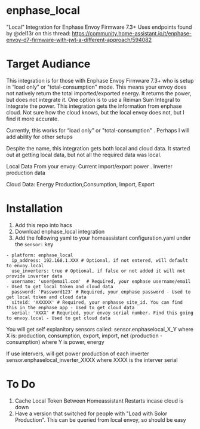 # enphase_local
"Local" Integration for Enphase Envoy Firmware 7.3+
Uses endpoints found by @del13r on this thread: https://community.home-assistant.io/t/enphase-envoy-d7-firmware-with-jwt-a-different-approach/594082

# Target Audiance
This integration is for those with Enphase Envoy Firmware 7.3+ who is setup in “load only” or "total-consumption" mode. This means your envoy does not natively return the total imported/exported energy. It returns the power, but does not integrate it. One option is to use a Reiman Sum Integral to integrate the power. This integration gets the information from enphase cloud. Not sure how the cloud knows, but the local envoy does not, but I find it more accurate.

Currently, this works for “load only” or "total-consumption" . Perhaps I will add ability for other setups

Despite the name, this integration gets both local and cloud data. It started out at getting local data, but not all the required data was local.

Local Data From your envoy: Current import/export power . Inverter production data

Cloud Data: Energy Production,Consumption, Import, Export

# Installation
1. Add this repo into hacs
1. Download enphase_local integration
1. Add the following yaml to your homeassistant configuration.yaml under the ```sensor:``` key

```
- platform: enphase_local
  ip_address: 192.168.1.XXX # Optional, if not entered, will default to envoy.local
  use_inverters: true # Optional, if false or not added it will not provide inverter data
  username: 'user@email.com'  # Required, your enphase username/email - Used to get local token and cloud data
  password: 'Password123' # Required, your enphase password - Used to get local token and cloud data
  siteid: 'XXXXXX' # Required, your enphasse site_id. You can find this in the enphase app - Used to get cloud data
  serial: 'XXXX' # Requried, your envoy serial number. Find this going to envoy.local - Used to get cloud data
```   
You will get self explanitory sensors called:
sensor.enphaselocal_X_Y 
where X is: production, consumption, export, import, net (production - consumption)
where Y is power, energy

If use intervers, will get power production of each inverter
sensor.enphaselocal_inverter_XXXX where XXXX is the interver serial

# To Do
1. Cache Local Token Between Homeassistant Restarts incase cloud is down
1. Have a version that switched for people with "Load with Solor Production". This can be queried from local envoy, so should be easy
